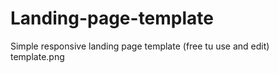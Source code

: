 # Landing-page-template
Simple responsive landing page template (free tu use and edit)
template.png
